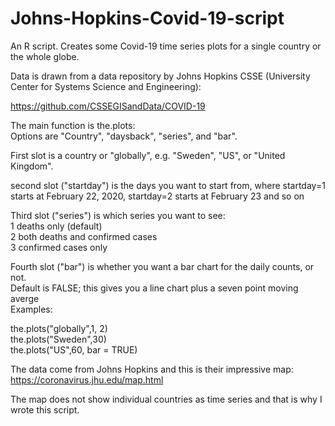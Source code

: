 # Johns-Hopkins-Covid-19-script
An R script. Creates some Covid-19 time series plots for a single country or the whole globe.

Data is drawn from a data repository by Johns Hopkins CSSE (University Center for Systems Science and Engineering):

https://github.com/CSSEGISandData/COVID-19

The main function is the.plots:  
Options are "Country", "daysback", "series", and "bar".  

First slot is a country or "globally", e.g. "Sweden", "US", or "United Kingdom".  

second slot ("startday") is the days you want to start from, where startday=1 starts at February 22, 2020, startday=2 starts at February 23 and so on

Third slot ("series") is which series you want to see:  
1 deaths only (default)  
2 both deaths and confirmed cases  
3 confirmed cases only  

Fourth slot ("bar") is whether you want a bar chart for the daily counts, or not.  
Default is FALSE; this gives you a line chart plus a seven point moving averge  
Examples:  

the.plots("globally",1, 2)  
the.plots("Sweden",30)  
the.plots("US",60, bar = TRUE)  

The data come from Johns Hopkins and this is their impressive map:  
https://coronavirus.jhu.edu/map.html  

The map does not show individual countries as time series and that is why I wrote this script.

